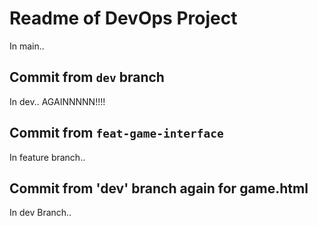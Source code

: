 # Readme of DevOps Project

In main..

## Commit from `dev` branch

In dev.. AGAINNNNN!!!!

## Commit from `feat-game-interface`

In feature branch..

## Commit from 'dev' branch again for game.html

In dev Branch..
